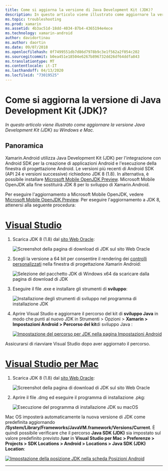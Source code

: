 ```yaml
---
title: Come si aggiorna la versione di Java Development Kit (JDK)?
description: In questo articolo viene illustrato come aggiornare la versione Java Development Kit (JDK) su Windows e Mac.
ms.topic: troubleshooting
ms.prod: xamarin
ms.assetid: 4b3ac51d-18dd-4034-87b4-4365194e4ece
ms.technology: xamarin-android
author: davidortinau
ms.author: daortin
ms.date: 09/07/2018
ms.openlocfilehash: 0f7499551db7d86d7978b9c3e1f562a2f054c202
ms.sourcegitcommit: b0ea451e18504e6267b896732dd26df64ddfa843
ms.translationtype: MT
ms.contentlocale: it-IT
ms.lasthandoff: 04/13/2020
ms.locfileid: "73019525"
---
```

# <a name="how-do-i-update-the-java-development-kit-jdk-version"></a>Come si aggiorna la versione di Java Development Kit (JDK)?

_In questo articolo viene illustrato come aggiornare la versione Java Development Kit (JDK) su Windows e Mac._

## <a name="overview"></a>Panoramica

Xamarin.Android utilizza Java Development Kit (JDK) per l'integrazione con Android SDK per la creazione di applicazioni Android e l'esecuzione della finestra di progettazione Android. Le versioni più recenti di Android SDK (API 24 e versioni successive) richiedono JDK 8 (1.8). In alternativa, è possibile installare [Microsoft Mobile OpenJDK Preview](~/android/get-started/installation/openjdk.md). Microsoft Mobile OpenJDK alla fine sostituirà JDK 8 per lo sviluppo di Xamarin.Android.

Per eseguire l'aggiornamento a Microsoft Mobile OpenJDK, vedere [Microsoft Mobile OpenJDK Preview](~/android/get-started/installation/openjdk.md). Per eseguire l'aggiornamento a JDK 8, attenersi alla seguente procedura:

# <a name="visual-studio"></a>[Visual Studio](#tab/windows)

1. Scarica JDK 8 (1.8) dal [sito Web Oracle](https://www.oracle.com/technetwork/java/javase/downloads/index.html):

    ![Screenshot della pagina di download di JDK sul sito Web Oracle](update-jdk-images/image1.png)

2. Scegli la versione a 64 bit per consentire il rendering dei [controlli personalizzati](https://github.com/xamarin/release-notes-archive/blob/master/release-notes/vs/xamarin.vs_4/xamarin.vs_4.2/index.md#androiddesignercustomcontrols) nella finestra di progettazione Xamarin Android:

    ![Selezione del pacchetto JDK di Windows x64 da scaricare dalla pagina di download di JDK](update-jdk-images/image2.png)

3. Eseguire il file .exe e installare gli strumenti di **sviluppo**:

    ![Installazione degli strumenti di sviluppo nel programma di installazione JDK](update-jdk-images/image3.png)

4. Aprire Visual Studio e aggiornare il percorso del kit di **sviluppo Java** in modo che punti al nuovo JDK in Strumenti > Opzioni > **Xamarin > Impostazioni Android > Percorso del kit**di sviluppo Java :

    [![Impostazione del percorso per JDK nella pagina Impostazioni Android](update-jdk-images/image4-sml.png)](update-jdk-images/image4.png#lightbox)

Assicurarsi di riavviare Visual Studio dopo aver aggiornato il percorso.

# <a name="visual-studio-for-mac"></a>[Visual Studio per Mac](#tab/macos)

1. Scarica JDK 8 (1.8) dal [sito Web Oracle](https://www.oracle.com/technetwork/java/javase/downloads/index.html):

    ![Screenshot della pagina di download di JDK sul sito Web Oracle](update-jdk-images/image1.png)

2. Aprire il file .dmg ed eseguire il programma di installazione .pkg:

    ![Esecuzione del programma di installazione JDK su macOS](update-jdk-images/image5.png)

Mac OS imposterà automaticamente la nuova versione di JDK come predefinita aggiornando **/System/Library/Frameworks/JavaVM.framework/Versions/Current**. È quindi possibile verificare che il percorso **Java SDK (JDK)** sia impostato sul valore predefinito previsto **/usr** in **Visual Studio per Mac > Preferenze > Projects > SDK Locations > Android > Locations > Java SDK (JDK) Location**:

[![Impostazione della posizione JDK nella scheda Posizioni Android](update-jdk-images/image6-sml.png)](update-jdk-images/image6.png#lightbox)

-----

